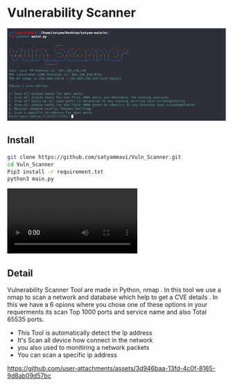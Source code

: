 # Vulnerability Scanner

![Vuls-Abstract](Photo/Scanner.png)

## Install
```bash
git clone https://github.com/satyammavi/Vuln_Scanner.git
cd Vuln_Scanner
Pip3 install -r requirement.txt
python3 main.py
```
![Vuls-Abstract](Photo/Satyam2.mp4)

## Detail
Vulnerability Scanner Tool are made in Python, nmap . In this tool we use a nmap to scan a network and database which help to get a CVE details . In this we have a 6 opions where you chose one of these options in your requerments its scan Top 1000 ports and service name and also Total 65535 ports.
- This Tool is automatically detect the Ip address
- It's Scan all device how connect in the network
- you also used to monitiring a network packets
- You can scan a specific ip address



https://github.com/user-attachments/assets/3d946baa-13fd-4c0f-8165-9d8ab09d57bc


